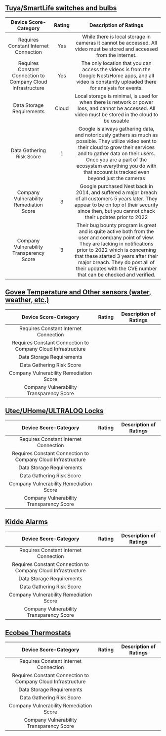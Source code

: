 ## [Tuya/SmartLife switches and bulbs](Tuya.md)
| Device Score-Category |  Rating | Description of Ratings | 
| :---: | :---: | :---: | 
| Requires Constant Internet Connection | Yes | While there is local storage in cameras it cannot be accessed.  All video must be stored and accessed from the internet. |
| Requires Constant Connection to Company Cloud Infrastructure | Yes | The only location that you can access the videos is from the Google Nest/Home apps, and all video is constantly uploaded there for analysis for events. |
| Data Storage Requirements | Cloud | Local storage is minimal, is used for when there is network or power loss, and cannot be accessed.  All video must be stored in the cloud to be usuable |
| Data Gathering Risk Score | 1 | Google is always gathering data, and notoriously gathers as much as possible.  They utilize video sent to their cloud to grow their services and to gather data on their users.  Once you are a part of the ecosystem everything you do with that account is tracked even beyond just the cameras |
| Company Vulnerability Remediation Score | 3 | Google purchased Nest back in 2014, and suffered a major breach of all customers 5 years later.  They appear to be on top of their security since then, but you cannot check their updates prior to 2022 |
| Company Vulnerability Transparency Score | 3 | Their bug bounty program is great and is quite active both from the user and company point of view.  They are lacking in notifications prior to 2022 which is concerning that these started 3 years after their major breach.  They do post all of their updates with the CVE number that can be checked and verified. | 

## [Govee Temperature and Other sensors (water, weather, etc.)](Govee.md)
| Device Score-Category |  Rating | Description of Ratings | 
| :---: | :---: | :---: | 
| Requires Constant Internet Connection |  |  |
| Requires Constant Connection to Company Cloud Infrastructure |  |  |
| Data Storage Requirements |  |  |
| Data Gathering Risk Score |  |  |
| Company Vulnerability Remediation Score |  |  |
| Company Vulnerability Transparency Score |  |  | 

## [Utec/UHome/ULTRALOQ Locks](Utec.md)
| Device Score-Category |  Rating | Description of Ratings | 
| :---: | :---: | :---: | 
| Requires Constant Internet Connection |  |  |
| Requires Constant Connection to Company Cloud Infrastructure |  |  |
| Data Storage Requirements |  |  |
| Data Gathering Risk Score |  |  |
| Company Vulnerability Remediation Score |  |  |
| Company Vulnerability Transparency Score |  |  | 

## [Kidde Alarms](Kidde.md)
| Device Score-Category |  Rating | Description of Ratings | 
| :---: | :---: | :---: | 
| Requires Constant Internet Connection |  |  |
| Requires Constant Connection to Company Cloud Infrastructure |  |  |
| Data Storage Requirements |  |  |
| Data Gathering Risk Score |  |  |
| Company Vulnerability Remediation Score |  |  |
| Company Vulnerability Transparency Score |  |  | 

## [Ecobee Thermostats](Ecobee.md)
| Device Score-Category |  Rating | Description of Ratings | 
| :---: | :---: | :---: | 
| Requires Constant Internet Connection |  |  |
| Requires Constant Connection to Company Cloud Infrastructure |  |  |
| Data Storage Requirements |  |  |
| Data Gathering Risk Score |  |  |
| Company Vulnerability Remediation Score |  |  |
| Company Vulnerability Transparency Score |  |  | 
